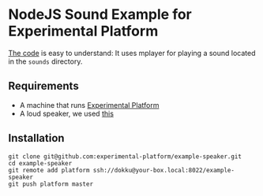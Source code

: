 # NodeJS Sound Example for Experimental Platform

[The code](https://github.com/experimental-platform/example-speaker/blob/master/index.js) is easy to understand: It uses mplayer for playing a sound located in the ``sounds`` directory.

## Requirements

* A machine that runs [Experimental Platform](https://github.com/experimental-platform/platform-configure-script)
* A loud speaker, we used [this](http://www.amazon.com/Logitech-S150-Speakers-Digital-Sound/dp/B000ZH98LU)

## Installation

    git clone git@github.com:experimental-platform/example-speaker.git
    cd example-speaker
    git remote add platform ssh://dokku@your-box.local:8022/example-speaker
    git push platform master